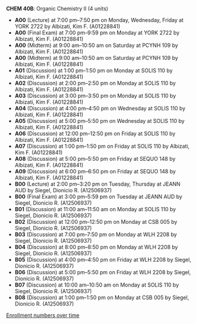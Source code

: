 **CHEM 40B**: Organic Chemistry II (4 units)

- **A00** (Lecture) at 7:00 pm–7:50 pm on Monday, Wednesday, Friday at YORK 2722 by Albizati, Kim F. (A01228841)
- **A00** (Final Exam) at 7:00 pm–9:59 pm on Monday at YORK 2722 by Albizati, Kim F. (A01228841)
- **A00** (Midterm) at 9:00 am–10:50 am on Saturday at PCYNH 109 by Albizati, Kim F. (A01228841)
- **A00** (Midterm) at 9:00 am–10:50 am on Saturday at PCYNH 109 by Albizati, Kim F. (A01228841)
- **A01** (Discussion) at 1:00 pm–1:50 pm on Monday at SOLIS 110 by Albizati, Kim F. (A01228841)
- **A02** (Discussion) at 2:00 pm–2:50 pm on Monday at SOLIS 110 by Albizati, Kim F. (A01228841)
- **A03** (Discussion) at 3:00 pm–3:50 pm on Monday at SOLIS 110 by Albizati, Kim F. (A01228841)
- **A04** (Discussion) at 4:00 pm–4:50 pm on Wednesday at SOLIS 110 by Albizati, Kim F. (A01228841)
- **A05** (Discussion) at 5:00 pm–5:50 pm on Wednesday at SOLIS 110 by Albizati, Kim F. (A01228841)
- **A06** (Discussion) at 12:00 pm–12:50 pm on Friday at SOLIS 110 by Albizati, Kim F. (A01228841)
- **A07** (Discussion) at 1:00 pm–1:50 pm on Friday at SOLIS 110 by Albizati, Kim F. (A01228841)
- **A08** (Discussion) at 5:00 pm–5:50 pm on Friday at SEQUO 148 by Albizati, Kim F. (A01228841)
- **A09** (Discussion) at 6:00 pm–6:50 pm on Friday at SEQUO 148 by Albizati, Kim F. (A01228841)
- **B00** (Lecture) at 2:00 pm–3:20 pm on Tuesday, Thursday at JEANN AUD by Siegel, Dionicio R. (A12506937)
- **B00** (Final Exam) at 3:00 pm–5:59 pm on Tuesday at JEANN AUD by Siegel, Dionicio R. (A12506937)
- **B01** (Discussion) at 11:00 am–11:50 am on Monday at SOLIS 110 by Siegel, Dionicio R. (A12506937)
- **B02** (Discussion) at 12:00 pm–12:50 pm on Monday at CSB 005 by Siegel, Dionicio R. (A12506937)
- **B03** (Discussion) at 7:00 pm–7:50 pm on Monday at WLH 2208 by Siegel, Dionicio R. (A12506937)
- **B04** (Discussion) at 8:00 pm–8:50 pm on Monday at WLH 2208 by Siegel, Dionicio R. (A12506937)
- **B05** (Discussion) at 4:00 pm–4:50 pm on Friday at WLH 2208 by Siegel, Dionicio R. (A12506937)
- **B06** (Discussion) at 5:00 pm–5:50 pm on Friday at WLH 2208 by Siegel, Dionicio R. (A12506937)
- **B07** (Discussion) at 10:00 am–10:50 am on Monday at SOLIS 110 by Siegel, Dionicio R. (A12506937)
- **B08** (Discussion) at 1:00 pm–1:50 pm on Monday at CSB 005 by Siegel, Dionicio R. (A12506937)

[Enrollment numbers over time](./CHEM40B.tsv)
